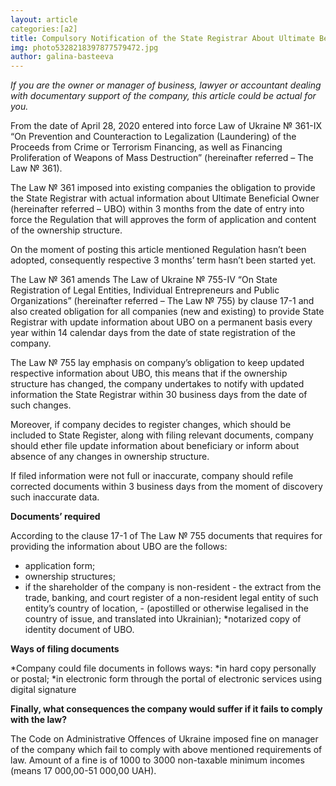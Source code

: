 ```yaml
---
layout: article
categories:[a2]
title: Compulsory Notification of the State Registrar About Ultimate Beneficial Owner
img: photo5328218397877579472.jpg
author: galina-basteeva
---
```


*If you are the owner or manager of business, lawyer or accountant dealing with documentary support of the company, this article 
could be actual for you.*

From the date of April 28, 2020 entered into force Law of Ukraine № 361-IX “On Prevention and Counteraction to Legalization (Laundering)
of the Proceeds from Crime or Terrorism Financing, as well as Financing Proliferation of Weapons of Mass Destruction” (hereinafter
referred – The Law № 361).

The Law № 361 imposed into existing companies the obligation to provide the State Registrar with actual information about Ultimate
Beneficial Owner (hereinafter referred – UBO) within 3 months from the date of entry into force the Regulation that will approves the 
form of application and content of the ownership structure. 

On the moment of posting this article mentioned Regulation hasn’t been adopted, consequently respective 3 months’ term hasn’t been 
started yet.

The Law № 361 amends The Law of Ukraine № 755-IV “On State Registration of Legal Entities, Individual Entrepreneurs and Public 
Organizations” (hereinafter referred – The Law № 755) by clause 17-1 and also created obligation for all companies (new and existing) 
to provide State Registrar with update information about UBO on a permanent basis every year within 14 calendar days from the date of 
state registration of the company.

The Law № 755 lay emphasis on company’s obligation to keep updated respective information about UBO, this means that if the ownership
structure has changed, the company undertakes to notify with updated information the State Registrar within 30 business days from the 
date of such changes.

Moreover, if company decides to register changes, which should be included to State Register, along with filing relevant documents,
company should ether file update information about beneficiary or inform about absence of any changes in ownership structure. 

If filed information were not full or inaccurate, company should refile corrected documents within 3 business days from the moment of 
discovery such inaccurate data.

**Documents’ required**

According to the clause 17-1 of The Law № 755 documents that requires for providing the information about UBO are the follows:

* application form;
* ownership structures;
* if the shareholder of the company is non-resident - the extract from the trade, banking, and court register of a non-resident legal 
entity of such entity’s country of location, - (apostilled or otherwise legalised in the country of issue, and translated into Ukrainian);
*notarized copy of identity document of UBO.

**Ways of filing documents**

*Company could file documents in follows ways: 
*in hard copy personally or postal;
*in electronic form through the portal of electronic services using digital signature 

**Finally, what consequences the company would suffer if it fails to comply with the law?**

The Code on Administrative Offences of Ukraine imposed fine on manager of the company which fail to comply with above mentioned 
requirements of law. 
Amount of a fine is of 1000 to 3000 non-taxable minimum incomes (means 17 000,00-51 000,00 UAH).

